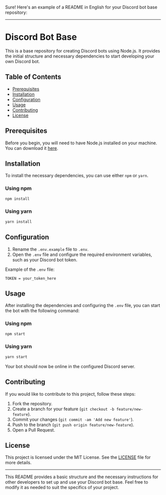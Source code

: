 Sure! Here's an example of a README in English for your Discord bot base repository:

---

# Discord Bot Base

This is a base repository for creating Discord bots using Node.js. It provides the initial structure and necessary dependencies to start developing your own Discord bot.

## Table of Contents

- [Prerequisites](#prerequisites)
- [Installation](#installation)
- [Configuration](#configuration)
- [Usage](#usage)
- [Contributing](#contributing)
- [License](#license)

## Prerequisites

Before you begin, you will need to have Node.js installed on your machine. You can download it [here](https://nodejs.org/).

## Installation

To install the necessary dependencies, you can use either `npm` or `yarn`.

### Using npm

```bash
npm install
```

### Using yarn

```bash
yarn install
```

## Configuration

1. Rename the `.env.example` file to `.env`.
2. Open the `.env` file and configure the required environment variables, such as your Discord bot token.

Example of the `.env` file:

```env
TOKEN = your_token_here
```

## Usage

After installing the dependencies and configuring the `.env` file, you can start the bot with the following command:

### Using npm

```bash
npm start
```

### Using yarn

```bash
yarn start
```

Your bot should now be online in the configured Discord server.

## Contributing

If you would like to contribute to this project, follow these steps:

1. Fork the repository.
2. Create a branch for your feature (`git checkout -b feature/new-feature`).
3. Commit your changes (`git commit -am 'Add new feature'`).
4. Push to the branch (`git push origin feature/new-feature`).
5. Open a Pull Request.

## License

This project is licensed under the MIT License. See the [LICENSE](LICENSE) file for more details.

---

This README provides a basic structure and the necessary instructions for other developers to set up and use your Discord bot base. Feel free to modify it as needed to suit the specifics of your project.